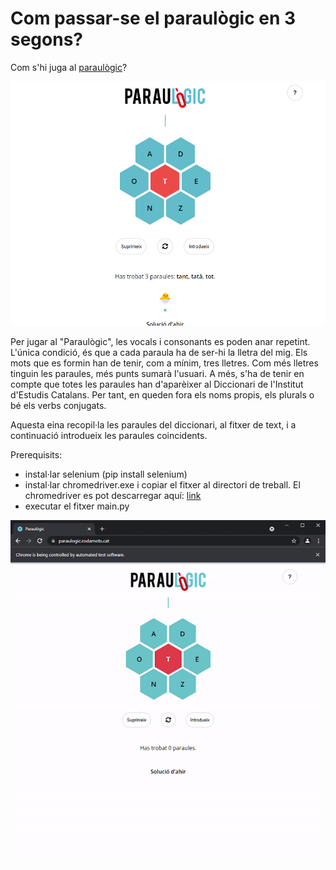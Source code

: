 # Com passar-se el paraulògic en 3 segons?

Com s'hi juga al [paraulògic](http://paraulogic.rodamots.cat/)?

![Screenshot](https://github.com/uanve/paraulogic/blob/main/screenshot.PNG?raw=true)

Per jugar al "Paraulògic", les vocals i consonants es poden anar repetint. L'única condició, és que a cada paraula ha de ser-hi la lletra del mig.
Els mots que es formin han de tenir, com a mínim, tres lletres. Com més lletres tinguin les paraules, més punts sumarà l'usuari.
A més, s'ha de tenir en compte que totes les paraules han d'aparèixer al Diccionari de l'Institut d'Estudis Catalans. 
Per tant, en queden fora els noms propis, els plurals o bé els verbs conjugats.  

Aquesta eina recopil·la les paraules del diccionari, al fitxer de text, i a continuació introdueix les paraules coincidents.

Prerequisits:
- instal·lar selenium (pip install selenium)
- instal·lar chromedriver.exe i copiar el fitxer al directori de treball. El chromedriver es pot descarregar aquí: [link](https://chromedriver.chromium.org/downloads)
- executar el fitxer main.py


![Alt Text](https://github.com/uanve/paraulogic/blob/main/sample.gif?raw=true)
